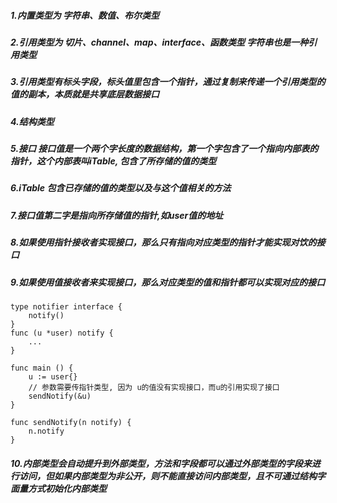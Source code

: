 ##### 1.内置类型为 字符串、数值、布尔类型
##### 2.引用类型为 切片、channel、map、interface、函数类型 字符串也是一种引用类型
##### 3.引用类型有标头字段，标头值里包含一个指针，通过复制来传递一个引用类型的值的副本，本质就是共享底层数据接口
##### 4.结构类型
##### 5.接口 接口值是一个两个字长度的数据结构，第一个字包含了一个指向内部表的指针，这个内部表叫iTable, 包含了所存储的值的类型
##### 6.iTable 包含已存储的值的类型以及与这个值相关的方法
##### 7.接口值第二字是指向所存储值的指针,如user值的地址
##### 8.如果使用指针接收者实现接口，那么只有指向对应类型的指针才能实现对饮的接口
##### 9.如果使用值接收者来实现接口，那么对应类型的值和指针都可以实现对应的接口
````
type notifier interface {
    notify()
}
func (u *user) notify {
    ...
}

func main () {
    u := user{}
    // 参数需要传指针类型, 因为 u的值没有实现接口，而u的引用实现了接口
    sendNotify(&u)
}

func sendNotify(n notify) {
    n.notify
}

````

##### 10.内部类型会自动提升到外部类型，方法和字段都可以通过外部类型的字段来进行访问，但如果内部类型为非公开，则不能直接访问内部类型，且不可通过结构字面量方式初始化内部类型